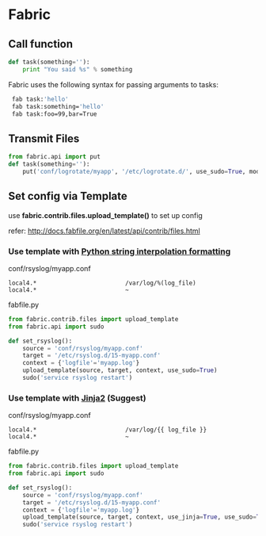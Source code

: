 Fabric
======

Call function
-------------

```py
def task(something=''):
    print "You said %s" % something
```

Fabric uses the following syntax for passing arguments to tasks:

```bash
 fab task:'hello'
 fab task:something='hello'
 fab task:foo=99,bar=True
```

Transmit Files
--------------

```py
from fabric.api import put
def task(something=''):
    put('conf/logrotate/myapp', '/etc/logrotate.d/', use_sudo=True, mode=0755)
```


Set config via Template
------------------------

use **fabric.contrib.files.upload_template()** to set up config

refer: http://docs.fabfile.org/en/latest/api/contrib/files.html


### Use template with [Python string interpolation formatting](https://docs.python.org/2/library/stdtypes.html#string-formatting)

conf/rsyslog/myapp.conf

```
local4.*                         /var/log/%(log_file)
local4.*                         ~
```

fabfile.py

```py
from fabric.contrib.files import upload_template
from fabric.api import sudo

def set_rsyslog():
    source = 'conf/rsyslog/myapp.conf'
    target = '/etc/rsyslog.d/15-myapp.conf'
    context = {'logfile'='myapp.log'}
    upload_template(source, target, context, use_sudo=True)
    sudo('service rsyslog restart')
```

### Use template with [Jinja2](http://jinja.pocoo.org/docs/dev/) (Suggest)

conf/rsyslog/myapp.conf

```
local4.*                         /var/log/{{ log_file }}
local4.*                         ~
```

fabfile.py

```py
from fabric.contrib.files import upload_template
from fabric.api import sudo

def set_rsyslog():
    source = 'conf/rsyslog/myapp.conf'
    target = '/etc/rsyslog.d/15-myapp.conf'
    context = {'logfile'='myapp.log'}
    upload_template(source, target, context, use_jinja=True, use_sudo=True)
    sudo('service rsyslog restart')
```
